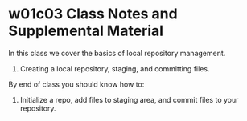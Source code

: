 # w01c03 Class Notes and Supplemental Material

In this class we cover the basics of local repository management.


1. Creating a local repository, staging, and committing files.


By end of class you should know how to:

1. Initialize a repo, add files to staging area, and commit files to your repository.
